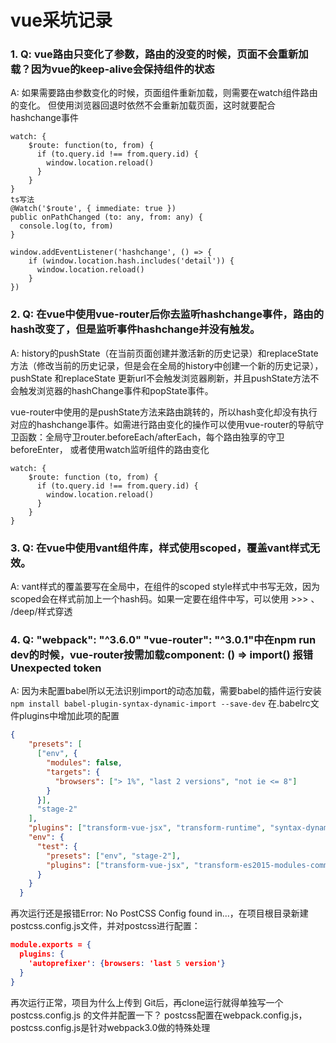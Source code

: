 # vue采坑记录

### 1. Q: vue路由只变化了参数，路由的没变的时候，页面不会重新加载？因为vue的keep-alive会保持组件的状态

A: 如果需要路由参数变化的时候，页面组件重新加载，则需要在watch组件路由的变化。 但使用浏览器回退时依然不会重新加载页面，这时就要配合hashchange事件
```vuejs
watch: {
    $route: function(to, from) {
      if (to.query.id !== from.query.id) {
        window.location.reload()
      }
    }
}
ts写法
@Watch('$route', { immediate: true })
public onPathChanged (to: any, from: any) {
  console.log(to, from)
}

window.addEventListener('hashchange', () => {
    if (window.location.hash.includes('detail')) {
      window.location.reload()
    }
})
```

### 2. Q: 在vue中使用vue-router后你去监听hashchange事件，路由的hash改变了，但是监听事件hashchange并没有触发。

 A: history的pushState（在当前页面创建并激活新的历史记录）和replaceState方法（修改当前的历史记录，但是会在全局的history中创建一个新的历史记录），pushState 和replaceState 更新url不会触发浏览器刷新，并且pushState方法不会触发浏览器的hashChange事件和popState事件。
 
vue-router中使用的是pushState方法来路由跳转的，所以hash变化却没有执行对应的hashchange事件。如需进行路由变化的操作可以使用vue-router的导航守卫函数：全局守卫router.beforeEach/afterEach，每个路由独享的守卫beforeEnter， 或者使用watch监听组件的路由变化
```vuejs
watch: {
    $route: function (to, from) {
      if (to.query.id !== from.query.id) {
        window.location.reload()
      }
    }
}
```
### 3. Q: 在vue中使用vant组件库，样式使用scoped，覆盖vant样式无效。

 A: vant样式的覆盖要写在全局中，在组件的scoped style样式中书写无效，因为scoped会在样式前加上一个hash码。如果一定要在组件中写，可以使用 >>> 、 /deep/样式穿透
 
### 4. Q: "webpack": "^3.6.0" "vue-router": "^3.0.1"中在npm run dev的时候，vue-router按需加载component: () => import() 报错Unexpected token

A: 因为未配置babel所以无法识别import的动态加载，需要babel的插件运行安装`npm install babel-plugin-syntax-dynamic-import --save-dev`
在.babelrc文件plugins中增加此项的配置
```json
{
    "presets": [
      ["env", {
        "modules": false,
        "targets": {
          "browsers": ["> 1%", "last 2 versions", "not ie <= 8"]
        }
      }],
      "stage-2"
    ],
    "plugins": ["transform-vue-jsx", "transform-runtime", "syntax-dynamic-import"],
    "env": {
      "test": {
        "presets": ["env", "stage-2"],
        "plugins": ["transform-vue-jsx", "transform-es2015-modules-commonjs", "dynamic-import-node"]
      }
    }
  }
```
再次运行还是报错Error: No PostCSS Config found in...，在项目根目录新建postcss.config.js文件，并对postcss进行配置：
```json
module.exports = { 
  plugins: { 
    'autoprefixer': {browsers: 'last 5 version'} 
  } 
}
```
再次运行正常，项目为什么上传到 Git后，再clone运行就得单独写一个 postcss.config.js 的文件并配置一下？
postcss配置在webpack.config.js，postcss.config.js是针对webpack3.0做的特殊处理
